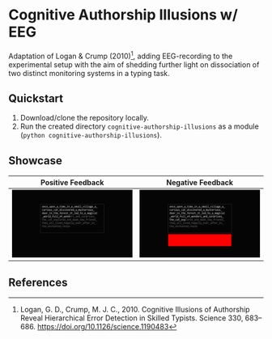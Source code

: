 # Cognitive Authorship Illusions w/ EEG

Adaptation of Logan & Crump (2010)[^1], adding EEG-recording to the experimental setup with the aim of shedding further light on dissociation of two distinct monitoring systems in a typing task.

## Quickstart
1. Download/clone the repository locally.
2. Run the created directory `cognitive-authorship-illusions` as a module (`python cognitive-authorship-illusions`).

## Showcase
Positive Feedback                        | Negative Feedback                        |
:---------------------------------------:|:----------------------------------------:|
![](showcase/demo_positive_feedback.png) | ![](showcase/demo_negative_feedback.png) |

## References
[^1]: Logan, G. D., Crump, M. J. C., 2010. Cognitive Illusions of Authorship Reveal Hierarchical Error Detection in Skilled Typists. Science 330, 683–686. https://doi.org/10.1126/science.1190483